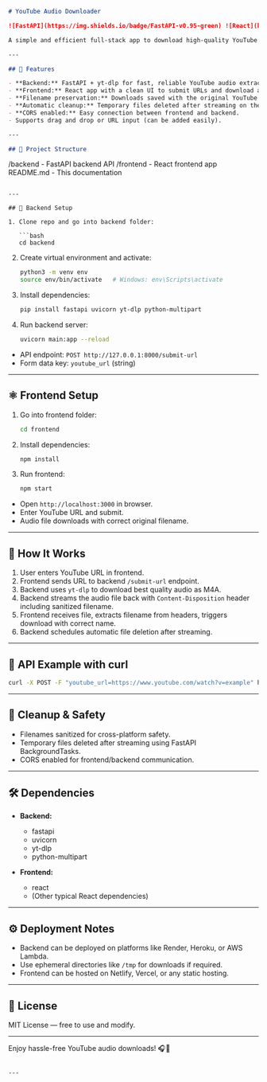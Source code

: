 ```md
# YouTube Audio Downloader

![FastAPI](https://img.shields.io/badge/FastAPI-v0.95-green) ![React](https://img.shields.io/badge/React-18-blue) ![Python](https://img.shields.io/badge/Python-3.10-blue) ![yt-dlp](https://img.shields.io/badge/yt--dlp-latest-orange)

A simple and efficient full-stack app to download high-quality YouTube audio (M4A) by providing a YouTube URL.

---

## 🚀 Features

- **Backend:** FastAPI + yt-dlp for fast, reliable YouTube audio extraction and streaming.
- **Frontend:** React app with a clean UI to submit URLs and download audio files.
- **Filename preservation:** Downloads saved with the original YouTube video title.
- **Automatic cleanup:** Temporary files deleted after streaming on the backend.
- **CORS enabled:** Easy connection between frontend and backend.
- Supports drag and drop or URL input (can be added easily).

---

## 📂 Project Structure
```

/backend - FastAPI backend API
/frontend - React frontend app
README.md - This documentation

````

---

## 🔧 Backend Setup

1. Clone repo and go into backend folder:

   ```bash
   cd backend
````

2. Create virtual environment and activate:

   ```bash
   python3 -m venv env
   source env/bin/activate   # Windows: env\Scripts\activate
   ```

3. Install dependencies:

   ```bash
   pip install fastapi uvicorn yt-dlp python-multipart
   ```

4. Run backend server:

   ```bash
   uvicorn main:app --reload
   ```

- API endpoint: `POST http://127.0.0.1:8000/submit-url`
- Form data key: `youtube_url` (string)

---

## ⚛️ Frontend Setup

1. Go into frontend folder:

   ```bash
   cd frontend
   ```

2. Install dependencies:

   ```bash
   npm install
   ```

3. Run frontend:

   ```bash
   npm start
   ```

- Open `http://localhost:3000` in browser.
- Enter YouTube URL and submit.
- Audio file downloads with correct original filename.

---

## 📡 How It Works

1. User enters YouTube URL in frontend.
2. Frontend sends URL to backend `/submit-url` endpoint.
3. Backend uses `yt-dlp` to download best quality audio as M4A.
4. Backend streams the audio file back with `Content-Disposition` header including sanitized filename.
5. Frontend receives file, extracts filename from headers, triggers download with correct name.
6. Backend schedules automatic file deletion after streaming.

---

## 🔑 API Example with curl

```bash
curl -X POST -F "youtube_url=https://www.youtube.com/watch?v=example" http://127.0.0.1:8000/submit-url --output audio.m4a
```

---

## 🧹 Cleanup & Safety

- Filenames sanitized for cross-platform safety.
- Temporary files deleted after streaming using FastAPI BackgroundTasks.
- CORS enabled for frontend/backend communication.

---

## 🛠️ Dependencies

- **Backend:**

  - fastapi
  - uvicorn
  - yt-dlp
  - python-multipart

- **Frontend:**

  - react
  - (Other typical React dependencies)

---

## ⚙️ Deployment Notes

- Backend can be deployed on platforms like Render, Heroku, or AWS Lambda.
- Use ephemeral directories like `/tmp` for downloads if required.
- Frontend can be hosted on Netlify, Vercel, or any static hosting.

---

## 📝 License

MIT License — free to use and modify.

---

Enjoy hassle-free YouTube audio downloads! 🎧🚀

```

---

```
